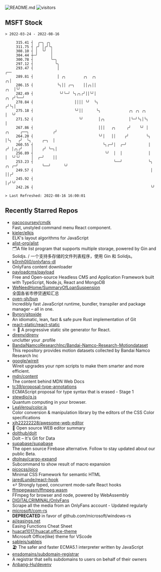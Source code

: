 ![README.md](https://github.com/Gerhut/Gerhut/workflows/README.md/badge.svg)
![visitors](https://visitors.vercel.app/Gerhut/Gerhut?token=8cf69d1f6813d272ef062726b6070c9be4ff72038cfe5a7ded7384a8da65d866)

## MSFT Stock

```
> 2022-03-24 - 2022-08-16

     315.41 ┤  ╭─╮ ╭╮                                                                                            
     311.75 ┤ ╭╯ │╭╯╰╮                                                                                           
     308.10 ┤ │  ╰╯  │                                                                                           
     304.44 ┼─╯      │                                                                                           
     300.78 ┤        ╰─╮                                                                                         
     297.12 ┤          ╰╮                                                                                        
     293.47 ┤           │                                                                                    ╭── 
     289.81 ┤           │ ╭╮        ╭╮  ╭╮                                                                 ╭╮│   
     286.15 ┤           ╰╮││ ╭─╮    ││╭╮││                                                             ╭╮  │╰╯   
     282.49 ┤            ╰╯╰─╯ ╰╮╭╮╭╯││╰╯│                                                         ╭╮ ╭╯╰──╯     
     278.84 ┤                   ││││ ╰╯  ╰╮                                                       ╭╯╰╮│          
     275.18 ┤                   ╰╯││      ╰╮             ╭╮ ╭╮ ╭╮                                 │  ╰╯          
     271.52 ┤                     ╰╯       │╭╮           │╰─╯╰╮│╰╮                                │              
     267.86 ┤                              │││   ╭╮     ╭╯    ╰╯ │         ╭╮     ╭──╮           ╭╯              
     264.20 ┤                              ╰╯│   ││    ╭╯        ╰╮        │╰╮   ╭╯  ╰╮     ╭─╮  │               
     260.55 ┤                                ╰╮╭─╯│  ╭─╯          │       ╭╯ │╭╮╭╯    │    ╭╯ ╰─╮│               
     256.89 ┤                                 ╰╯  │  │            │       │  ╰╯╰╯     │  ╭─╯    ││               
     253.23 ┤                                     ╰──╯            ╰╮ ╭╮ ╭─╯           ╰──╯      ╰╯               
     249.57 ┤                                                      │ ││╭╯                                        
     245.92 ┤                                                      │╭╯╰╯                                         
     242.26 ┤                                                      ╰╯                                            

> Last Refreshed: 2022-08-16 16:00:01
```

## Recently Starred Repos

- [pacocoursey/cmdk](https://github.com/pacocoursey/cmdk)  
  Fast, unstyled command menu React component.
- [kieler/elkjs](https://github.com/kieler/elkjs)  
  ELK's layout algorithms for JavaScript
- [alist-org/alist](https://github.com/alist-org/alist)  
  🗂️A file list program that supports multiple storage, powered by Gin and Solidjs. / 一个支持多存储的文件列表程序，使用 Gin 和 Solidjs。
- [k0rnh0li0/onlyfans-dl](https://github.com/k0rnh0li0/onlyfans-dl)  
  OnlyFans content downloader
- [payloadcms/payload](https://github.com/payloadcms/payload)  
  Free and Open-source Headless CMS and Application Framework built with TypeScript, Node.js, React and MongoDB
- [WeNeedHome/SummaryOfLoanSuspension](https://github.com/WeNeedHome/SummaryOfLoanSuspension)  
  全国各省市停贷通知汇总
- [oven-sh/bun](https://github.com/oven-sh/bun)  
  Incredibly fast JavaScript runtime, bundler, transpiler and package manager – all in one.
- [Byron/gitoxide](https://github.com/Byron/gitoxide)  
  An idiomatic, lean, fast & safe pure Rust implementation of Git
- [react-static/react-static](https://github.com/react-static/react-static)  
  ⚛️ 🚀 A progressive static site generator for React.
- [direnv/direnv](https://github.com/direnv/direnv)  
  unclutter your .profile
- [BandaiNamcoResearchInc/Bandai-Namco-Research-Motiondataset](https://github.com/BandaiNamcoResearchInc/Bandai-Namco-Research-Motiondataset)  
  This repository provides motion datasets collected by Bandai Namco Research Inc
- [google/wireit](https://github.com/google/wireit)  
  Wireit upgrades your npm scripts to make them smarter and more efficient.
- [mdn/content](https://github.com/mdn/content)  
  The content behind MDN Web Docs
- [tc39/proposal-type-annotations](https://github.com/tc39/proposal-type-annotations)  
  ECMAScript proposal for type syntax that is erased - Stage 1
- [stewdio/q.js](https://github.com/stewdio/q.js)  
  Quantum computing in your browser.
- [LeaVerou/color.js](https://github.com/LeaVerou/color.js)  
  Color conversion & manipulation library by the editors of the CSS Color specifications
- [xjh22222228/awesome-web-editor](https://github.com/xjh22222228/awesome-web-editor)  
  🔨  Open source WEB editor summary
- [dolthub/dolt](https://github.com/dolthub/dolt)  
  Dolt – It's Git for Data
- [supabase/supabase](https://github.com/supabase/supabase)  
  The open source Firebase alternative. Follow to stay updated about our public Beta.
- [dtolnay/cargo-expand](https://github.com/dtolnay/cargo-expand)  
  Subcommand to show result of macro expansion
- [picocss/pico](https://github.com/picocss/pico)  
  Minimal CSS Framework for semantic HTML
- [jaredLunde/react-hook](https://github.com/jaredLunde/react-hook)  
  ↩ Strongly typed, concurrent mode-safe React hooks
- [ffmpegwasm/ffmpeg.wasm](https://github.com/ffmpegwasm/ffmpeg.wasm)  
  FFmpeg for browser and node, powered by WebAssembly
- [DIGITALCRIMINAL/OnlyFans](https://github.com/DIGITALCRIMINAL/OnlyFans)  
  Scrape all the media from an OnlyFans account - Updated regularly
- [microsoft/com-rs](https://github.com/microsoft/com-rs)  
  **DEPRECATED** in favor of github.com/microsoft/windows-rs
- [ai/easings.net](https://github.com/ai/easings.net)  
  Easing Functions Cheat Sheet
- [huacat1017/huacat.office-theme](https://github.com/huacat1017/huacat.office-theme)  
  Microsoft Office(like) theme for VScode
- [sablejs/sablejs](https://github.com/sablejs/sablejs)  
  🏖️ The safer and faster ECMA5.1 interpreter written by JavaScript
- [ensdomains/subdomain-registrar](https://github.com/ensdomains/subdomain-registrar)  
  A registrar that sells subdomains to users on behalf of their owners
- [Anbang-Hu/devenv](https://github.com/Anbang-Hu/devenv)  
